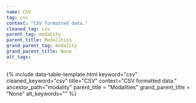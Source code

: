 ```yaml
---
name: CSV
tag: csv
context: "CSV formatted data."
cleaned_tag: csv
parent_tag: modality
parent_title: Modalities
grand_parent_tag: modality
grand_parent_title: None
alt_tags: 
---
```


{% include data-table-template.html 
  keyword="csv" 
  cleaned_keyword="csv" 
  title="CSV"
  context="CSV formatted data."
  ancestor_path="modality" 
  parent_title = "Modalities"
  grand_parent_title = "None"
  alt_keywords=""
%}

